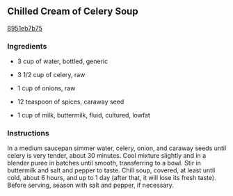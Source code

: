 ## Chilled Cream of Celery Soup

[8951eb7b75](http://www.food.com/recipe/chilled-cream-of-celery-soup-96294)

### Ingredients

 - 3 cup of water, bottled, generic

 - 3 1/2 cup of celery, raw

 - 1 cup of onions, raw

 - 12 teaspoon of spices, caraway seed

 - 1 cup of milk, buttermilk, fluid, cultured, lowfat

### Instructions

In a medium saucepan simmer water, celery, onion, and caraway seeds until celery is very tender, about 30 minutes. Cool mixture slightly and in a blender puree in batches until smooth, transferring to a bowl. Stir in buttermilk and salt and pepper to taste. Chill soup, covered, at least until cold, about 6 hours, and up to 1 day (after that, it will lose its fresh taste). Before serving, season with salt and pepper, if necessary.